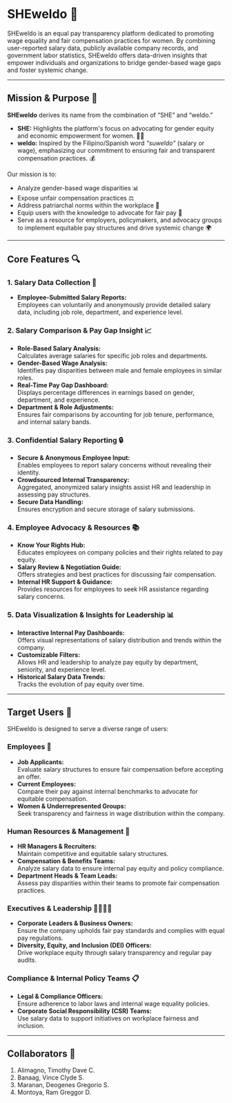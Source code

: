 # SHEweldo 🚀

SHEweldo is an equal pay transparency platform dedicated to promoting wage equality and fair compensation practices for women. By combining user-reported salary data, publicly available company records, and government labor statistics, SHEweldo offers data-driven insights that empower individuals and organizations to bridge gender-based wage gaps and foster systemic change.

---

## Mission & Purpose 🎯

**SHEweldo** derives its name from the combination of “SHE” and “weldo.”  
- **SHE:** Highlights the platform's focus on advocating for gender equity and economic empowerment for women. 👩‍💼  
- **weldo:** Inspired by the Filipino/Spanish word *"suweldo"* (salary or wage), emphasizing our commitment to ensuring fair and transparent compensation practices. 💰

Our mission is to:
- Analyze gender-based wage disparities 📊
- Expose unfair compensation practices ⚖️
- Address patriarchal norms within the workplace 🏢
- Equip users with the knowledge to advocate for fair pay 💪
- Serve as a resource for employers, policymakers, and advocacy groups to implement equitable pay structures and drive systemic change 🌍

---

## Core Features 🔍

### 1. Salary Data Collection 📝
- **Employee-Submitted Salary Reports:**  
  Employees can voluntarily and anonymously provide detailed salary data, including job role, department, and experience level.

### 2. Salary Comparison & Pay Gap Insight 📈
- **Role-Based Salary Analysis:**  
  Calculates average salaries for specific job roles and departments.
- **Gender-Based Wage Analysis:**  
  Identifies pay disparities between male and female employees in similar roles.
- **Real-Time Pay Gap Dashboard:**  
  Displays percentage differences in earnings based on gender, department, and experience.
- **Department & Role Adjustments:**  
  Ensures fair comparisons by accounting for job tenure, performance, and internal salary bands.

### 3. Confidential Salary Reporting 🔒
- **Secure & Anonymous Employee Input:**  
  Enables employees to report salary concerns without revealing their identity.
- **Crowdsourced Internal Transparency:**  
  Aggregated, anonymized salary insights assist HR and leadership in assessing pay structures.
- **Secure Data Handling:**  
  Ensures encryption and secure storage of salary submissions.

### 4. Employee Advocacy & Resources 📚
- **Know Your Rights Hub:**  
  Educates employees on company policies and their rights related to pay equity.
- **Salary Review & Negotiation Guide:**  
  Offers strategies and best practices for discussing fair compensation.
- **Internal HR Support & Guidance:**  
  Provides resources for employees to seek HR assistance regarding salary concerns.

### 5. Data Visualization & Insights for Leadership 📊
- **Interactive Internal Pay Dashboards:**  
  Offers visual representations of salary distribution and trends within the company.
- **Customizable Filters:**  
  Allows HR and leadership to analyze pay equity by department, seniority, and experience level.
- **Historical Salary Data Trends:**  
  Tracks the evolution of pay equity over time.

---

## Target Users 🎯

SHEweldo is designed to serve a diverse range of users:

### Employees 👥
- **Job Applicants:**  
  Evaluate salary structures to ensure fair compensation before accepting an offer.
- **Current Employees:**  
  Compare their pay against internal benchmarks to advocate for equitable compensation.
- **Women & Underrepresented Groups:**  
  Seek transparency and fairness in wage distribution within the company.

### Human Resources & Management 👔
- **HR Managers & Recruiters:**  
  Maintain competitive and equitable salary structures.
- **Compensation & Benefits Teams:**  
  Analyze salary data to ensure internal pay equity and policy compliance.
- **Department Heads & Team Leads:**  
  Assess pay disparities within their teams to promote fair compensation practices.

### Executives & Leadership 👩‍💼👨‍💼
- **Corporate Leaders & Business Owners:**  
  Ensure the company upholds fair pay standards and complies with equal pay regulations.
- **Diversity, Equity, and Inclusion (DEI) Officers:**  
  Drive workplace equity through salary transparency and regular pay audits.

### Compliance & Internal Policy Teams 📋
- **Legal & Compliance Officers:**  
  Ensure adherence to labor laws and internal wage equality policies.
- **Corporate Social Responsibility (CSR) Teams:**  
  Use salary data to support initiatives on workplace fairness and inclusion.

---

## Collaborators 🤝

1. Alimagno, Timothy Dave C.  
2. Banaag, Vince Clyde S.  
3. Maranan, Deogenes Gregorio S.  
4. Montoya, Ram Greggor D.
